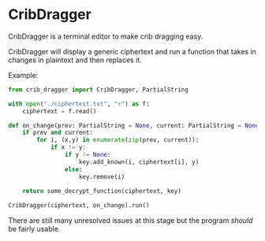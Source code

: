 # CribDragger

CribDragger is a terminal editor to make crib dragging easy. 

CribDragger will display a generic ciphertext and run a function that takes in changes in plaintext and then replaces it.

Example:
```python
from crib_dragger import CribDragger, PartialString

with open("./ciphertext.txt", "r") as f:
	ciphertext = f.read()

def on_change(prev: PartialString = None, current: PartialString = None):
	if prev and current:
		for i, (x,y) in enumerate(zip(prev, current)):
			if x != y:
				if y != None:
					key.add_known(i, ciphertext[i], y)
				else:
					key.remove(i)
			
	return some_decrypt_function(ciphertext, key)

CribDragger(ciphertext, on_change).run()

```


There are still many unresolved issues at this stage but the program _should_ be fairly usable.